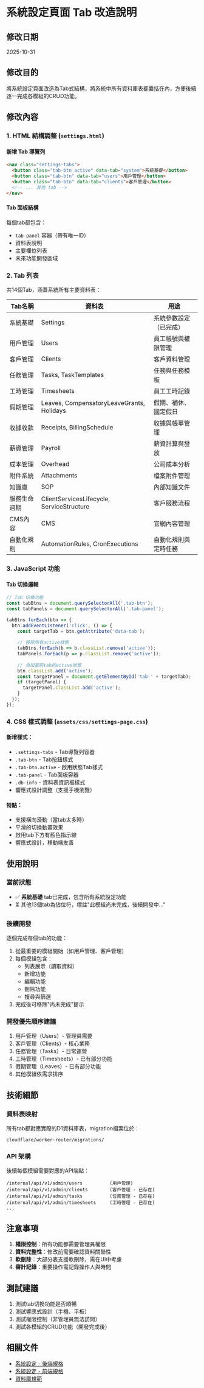 # 系統設定頁面 Tab 改造說明

## 修改日期
2025-10-31

## 修改目的
將系統設定頁面改造為Tab式結構，將系統中所有資料庫表都囊括在內，方便後續逐一完成各模組的CRUD功能。

## 修改內容

### 1. HTML 結構調整 (`settings.html`)

#### 新增 Tab 導覽列
```html
<nav class="settings-tabs">
  <button class="tab-btn active" data-tab="system">系統基礎</button>
  <button class="tab-btn" data-tab="users">用戶管理</button>
  <button class="tab-btn" data-tab="clients">客戶管理</button>
  <!-- ... 其他 tab -->
</nav>
```

#### Tab 面板結構
每個tab都包含：
- `tab-panel` 容器（帶有唯一ID）
- 資料表說明
- 主要欄位列表
- 未來功能開發區域

### 2. Tab 列表

共14個Tab，涵蓋系統所有主要資料表：

| Tab名稱 | 資料表 | 用途 |
|---------|--------|------|
| 系統基礎 | Settings | 系統參數設定（已完成） |
| 用戶管理 | Users | 員工帳號與權限管理 |
| 客戶管理 | Clients | 客戶資料管理 |
| 任務管理 | Tasks, TaskTemplates | 任務與任務模板 |
| 工時管理 | Timesheets | 員工工時記錄 |
| 假期管理 | Leaves, CompensatoryLeaveGrants, Holidays | 假期、補休、國定假日 |
| 收據收款 | Receipts, BillingSchedule | 收據與帳單管理 |
| 薪資管理 | Payroll | 薪資計算與發放 |
| 成本管理 | Overhead | 公司成本分析 |
| 附件系統 | Attachments | 檔案附件管理 |
| 知識庫 | SOP | 內部知識文件 |
| 服務生命週期 | ClientServicesLifecycle, ServiceStructure | 客戶服務流程 |
| CMS內容 | CMS | 官網內容管理 |
| 自動化規則 | AutomationRules, CronExecutions | 自動化規則與定時任務 |

### 3. JavaScript 功能

#### Tab 切換邏輯
```javascript
// Tab 切換功能
const tabBtns = document.querySelectorAll('.tab-btn');
const tabPanels = document.querySelectorAll('.tab-panel');

tabBtns.forEach(btn => {
  btn.addEventListener('click', () => {
    const targetTab = btn.getAttribute('data-tab');
    
    // 移除所有active狀態
    tabBtns.forEach(b => b.classList.remove('active'));
    tabPanels.forEach(p => p.classList.remove('active'));
    
    // 添加當前tab的active狀態
    btn.classList.add('active');
    const targetPanel = document.getElementById('tab-' + targetTab);
    if (targetPanel) {
      targetPanel.classList.add('active');
    }
  });
});
```

### 4. CSS 樣式調整 (`assets/css/settings-page.css`)

#### 新增樣式：
- `.settings-tabs` - Tab導覽列容器
- `.tab-btn` - Tab按鈕樣式
- `.tab-btn.active` - 啟用狀態Tab樣式
- `.tab-panel` - Tab面板容器
- `.db-info` - 資料表資訊框樣式
- 響應式設計調整（支援手機瀏覽）

#### 特點：
- 支援橫向滾動（當tab太多時）
- 平滑的切換動畫效果
- 啟用tab下方有藍色指示線
- 響應式設計，移動端友善

## 使用說明

### 當前狀態
- ✅ **系統基礎** tab已完成，包含所有系統設定功能
- ⏳ 其他13個tab為佔位符，標註"此模組尚未完成，後續開發中..."

### 後續開發
逐個完成每個tab的功能：
1. 從最重要的模組開始（如用戶管理、客戶管理）
2. 每個模組包含：
   - 列表展示（讀取資料）
   - 新增功能
   - 編輯功能
   - 刪除功能
   - 搜尋與篩選
3. 完成後可移除"尚未完成"提示

### 開發優先順序建議
1. 用戶管理（Users）- 管理員需要
2. 客戶管理（Clients）- 核心業務
3. 任務管理（Tasks）- 日常運營
4. 工時管理（Timesheets）- 已有部分功能
5. 假期管理（Leaves）- 已有部分功能
6. 其他模組依需求排序

## 技術細節

### 資料表映射
所有tab都對應實際的D1資料庫表，migration檔案位於：
```
cloudflare/worker-router/migrations/
```

### API 架構
後續每個模組需要對應的API端點：
```
/internal/api/v1/admin/users          (用戶管理)
/internal/api/v1/admin/clients        (客戶管理 - 已存在)
/internal/api/v1/admin/tasks          (任務管理 - 已存在)
/internal/api/v1/admin/timesheets     (工時管理 - 已存在)
...
```

## 注意事項

1. **權限控制**：所有功能都需要管理員權限
2. **資料完整性**：修改前需要確認資料關聯性
3. **軟刪除**：大部分表支援軟刪除，需在UI中考慮
4. **審計記錄**：重要操作需記錄操作人與時間

## 測試建議

1. 測試tab切換功能是否順暢
2. 測試響應式設計（手機、平板）
3. 測試權限控制（非管理員無法訪問）
4. 測試各模組的CRUD功能（開發完成後）

## 相關文件

- [系統設定 - 後端規格](./開發指南/後端/系統基礎-後端規格.md)
- [系統設定 - 前端規格](./開發指南/前端/系統基礎-前端規格.md)
- [資料庫規範](./開發指南/開發須知/資料庫-D1-規範.md)

